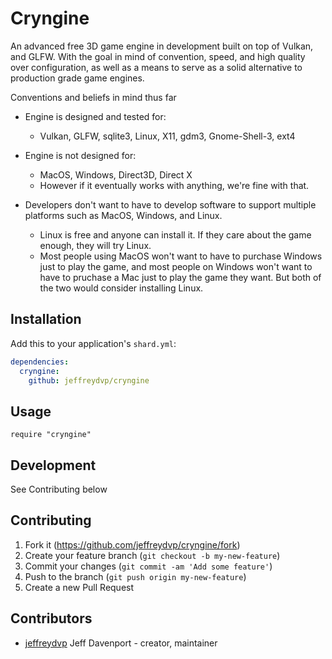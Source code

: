 # Cryngine

An advanced free 3D game engine in development built on top of Vulkan, and GLFW. With the goal in mind of convention, speed, and high quality over configuration, as well as a means to serve as a solid alternative to production grade game engines.

Conventions and beliefs in mind thus far

- Engine is designed and tested for:
  - Vulkan, GLFW, sqlite3, Linux, X11, gdm3, Gnome-Shell-3, ext4
  
- Engine is not designed for:
  - MacOS, Windows, Direct3D, Direct X
  
  * However if it eventually works with anything, we're fine with that.
  
- Developers don't want to have to develop software to support multiple platforms such as MacOS, Windows, and Linux.
  - Linux is free and anyone can install it. If they care about the game enough, they will try Linux.
  - Most people using MacOS won't want to have to purchase Windows just to play the game, and most people on Windows won't want to have to pruchase a Mac just to play the game they want. But both of the two would consider installing Linux.

## Installation

Add this to your application's `shard.yml`:

```yaml
dependencies:
  cryngine:
    github: jeffreydvp/cryngine
```

## Usage

```crystal
require "cryngine"
```


## Development

See Contributing below

## Contributing

1. Fork it (<https://github.com/jeffreydvp/cryngine/fork>)
2. Create your feature branch (`git checkout -b my-new-feature`)
3. Commit your changes (`git commit -am 'Add some feature'`)
4. Push to the branch (`git push origin my-new-feature`)
5. Create a new Pull Request

## Contributors

- [jeffreydvp](https://github.com/jeffreydvp) Jeff Davenport - creator, maintainer
